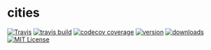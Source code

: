 # cities

[![Travis](https://img.shields.io/travis/erikiva/cities.svg?style=flat-square)](https://travis-ci.com/erikiva/cities)
[![travis build](https://img.shields.io/travis/erikiva/cities.svg?style=flat-square)](https://travis-ci.org/erikiva/cities)
[![codecov coverage](https://img.shields.io/codecov/c/github/erikiva/cities.svg?style=flat-square)](https://codecov.io/github/erikiva/cities)
[![version](https://img.shields.io/npm/v/cities.svg?style=flat-square)](http://npm.im/cities)
[![downloads](https://img.shields.io/npm/dm/cities.svg?style=flat-square)](http://npm-stat.com/charts.html?package=cities&from=2015-08-01)
[![MIT License](https://img.shields.io/npm/l/cities.svg?style=flat-square)](http://opensource.org/licenses/MIT)
